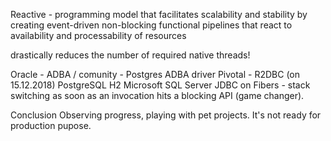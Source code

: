 ﻿Reactive - programming model that facilitates scalability and stability by creating event-driven non-blocking functional pipelines that react to availability and processability of resources

drastically reduces the number of required native threads!

Oracle - ADBA / comunity - Postgres ADBA driver
Pivotal - R2DBC (on 15.12.2018)
    PostgreSQL
    H2
    Microsoft SQL Server
JDBC on Fibers - stack switching as soon as an invocation hits a blocking API (game changer).

Conclusion
Observing progress, playing with pet projects. It's not ready for production pupose.